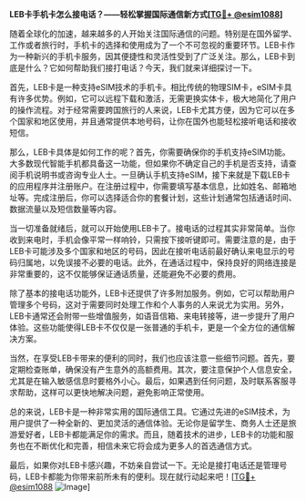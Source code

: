 **LEB卡手机卡怎么接电话？——轻松掌握国际通信新方式[[TG💪+ @esim1088](https://t.me/s/esim1088)]**

随着全球化的加速，越来越多的人开始关注国际通信的问题。特别是在国外留学、工作或者旅行时，手机卡的选择和使用成为了一个不可忽视的重要环节。LEB卡作为一种新兴的手机卡服务，因其便捷性和灵活性受到了广泛关注。那么，LEB卡到底是什么？它如何帮助我们接打电话？今天，我们就来详细探讨一下。

首先，LEB卡是一种支持eSIM技术的手机卡。相比传统的物理SIM卡，eSIM卡具有许多优势。例如，它可以远程下载和激活，无需更换实体卡，极大地简化了用户的操作流程。对于经常需要跨国旅行的人来说，LEB卡尤其方便，因为它可以在多个国家和地区使用，并且通常提供本地号码，让你在国外也能轻松接听电话和接收短信。

那么，LEB卡具体是如何工作的呢？首先，你需要确保你的手机支持eSIM功能。大多数现代智能手机都具备这一功能，但如果你不确定自己的手机是否支持，请查阅手机说明书或咨询专业人士。一旦确认手机支持eSIM，接下来就是下载LEB卡的应用程序并注册账户。在注册过程中，你需要填写基本信息，比如姓名、邮箱地址等。完成注册后，你可以选择适合你的套餐计划，这些计划通常包括通话时间、数据流量以及短信数量等内容。

当一切准备就绪后，就可以开始使用LEB卡了。接电话的过程其实非常简单。当你收到来电时，手机会像平常一样响铃，只需按下接听键即可。需要注意的是，由于LEB卡可能涉及多个国家和地区的号码，因此在接听电话前最好确认来电显示的号码归属地，以免误接不必要的电话。此外，在通话过程中，保持良好的网络连接是非常重要的，这不仅能够保证通话质量，还能避免不必要的费用。

除了基本的接电话功能外，LEB卡还提供了许多附加服务。例如，它可以帮助用户管理多个号码，这对于需要同时处理工作和个人事务的人来说尤为实用。另外，LEB卡通常还会附带一些增值服务，如语音信箱、来电转接等，进一步提升了用户体验。这些功能使得LEB卡不仅仅是一张普通的手机卡，更是一个全方位的通信解决方案。

当然，在享受LEB卡带来的便利的同时，我们也应该注意一些细节问题。首先，要定期检查账单，确保没有产生意外的高额费用。其次，要注意保护个人信息安全，尤其是在输入敏感信息时要格外小心。最后，如果遇到任何问题，及时联系客服寻求帮助，这样可以更快地解决问题，避免影响正常使用。

总的来说，LEB卡是一种非常实用的国际通信工具。它通过先进的eSIM技术，为用户提供了一种全新的、更加灵活的通信体验。无论你是留学生、商务人士还是旅游爱好者，LEB卡都能满足你的需求。而且，随着技术的进步，LEB卡的功能和服务也在不断优化和完善，相信未来它将会成为更多人的首选通信方式。

最后，如果你对LEB卡感兴趣，不妨亲自尝试一下。无论是接打电话还是管理号码，LEB卡都能为你带来前所未有的便利。现在就行动起来吧！[[TG💪+ @esim1088](https://t.me/s/esim1088) ![Image](https://i.postimg.cc/4NQfJmqS/Snipaste-2025-05-13-00-14-12.png)]